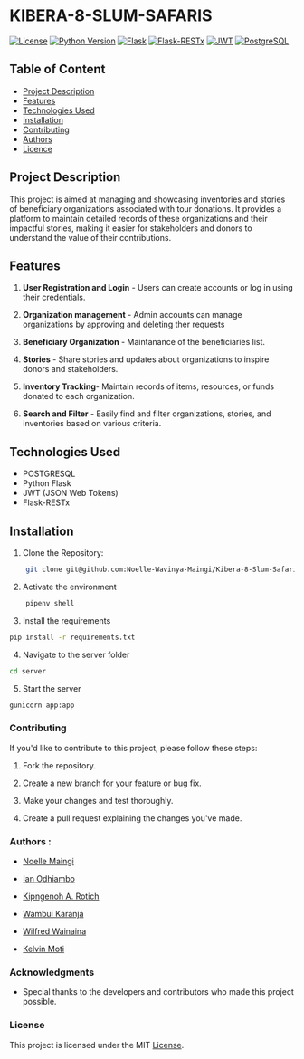 # KIBERA-8-SLUM-SAFARIS
[![License](https://img.shields.io/badge/license-MIT-blue.svg)](LICENSE)
[![Python Version](https://img.shields.io/badge/python-3.11-blue.svg)](https://www.python.org/downloads/)
[![Flask](https://img.shields.io/badge/Flask-2.1.1-blue.svg)](https://pypi.org/project/Flask/)
[![Flask-RESTx](https://img.shields.io/badge/Flask--RESTx-0.5.1-blue.svg)](https://pypi.org/project/flask-restx/)
[![JWT](https://img.shields.io/badge/JWT-2.0.1-blue.svg)](https://pypi.org/project/PyJWT/)
[![PostgreSQL](https://img.shields.io/badge/PostgreSQL-13.5-blue.svg)](https://www.postgresql.org/)


## Table of Content

- [Project Description](#project-description)
- [Features](#features)
- [Technologies Used](#technologies-used)
- [Installation](#installation)
- [Contributing](#contributing)
- [Authors](#authors)
- [Licence](#license)

## Project Description 

 This project is aimed at managing and showcasing inventories and stories of beneficiary organizations associated with tour donations. It provides a platform to maintain detailed records of these organizations and their impactful stories, making it easier for stakeholders and donors to understand the value of their contributions.

 ## Features 

1. **User Registration and Login** - Users can create accounts or log in using their credentials.

2. **Organization management** - Admin accounts can manage organizations by approving and deleting ther requests

3. **Beneficiary Organization** - Maintanance of the beneficiaries list.

4. **Stories** - Share stories and updates about organizations to inspire donors and stakeholders.

5. **Inventory Tracking**- Maintain records of items, resources, or funds donated to each organization.

6. **Search and Filter** - Easily find and filter organizations, stories, and inventories based on various criteria.


## Technologies Used

- POSTGRESQL
- Python Flask
- JWT (JSON Web Tokens)
- Flask-RESTx

## Installation

1. Clone the Repository: 
```bash
    git clone git@github.com:Noelle-Wavinya-Maingi/Kibera-8-Slum-Safaris.git
```
2. Activate the environment 
```bash
    pipenv shell
```
3. Install the requirements
```bash
pip install -r requirements.txt
```
4. Navigate to the server folder
```bash
cd server
```
5. Start the server
```bash
gunicorn app:app
```

### Contributing 

If you'd like to contribute to this project, please follow these steps:

1. Fork the repository.

2. Create a new branch for your feature or bug fix.

3. Make your changes and test thoroughly.

4. Create a pull request explaining the changes you've made.

### Authors : 
- [Noelle Maingi](https://github.com/Noelle-Wavinya-Maingi)

- [Ian Odhiambo](https://github.com/Ian32-del)

- [Kipngenoh A. Rotich](https://github.com/kipngenohaaron)

- [Wambui Karanja](https://github.com/karanja03)

- [Wilfred Wainaina](https://github.com/wilmwainaina)

- [Kelvin Moti](https://github.com/motikev)

### Acknowledgments

- Special thanks to the developers and contributors who made this project possible.


### License
This project is licensed under the MIT [License](LICENCE).